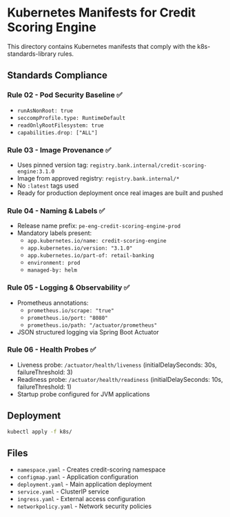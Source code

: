 # Kubernetes Manifests for Credit Scoring Engine

This directory contains Kubernetes manifests that comply with the k8s-standards-library rules.

## Standards Compliance

### Rule 02 - Pod Security Baseline ✅
- `runAsNonRoot: true`
- `seccompProfile.type: RuntimeDefault`
- `readOnlyRootFilesystem: true`
- `capabilities.drop: ["ALL"]`

### Rule 03 - Image Provenance ✅
- Uses pinned version tag: `registry.bank.internal/credit-scoring-engine:3.1.0`
- Image from approved registry: `registry.bank.internal/*`
- No `:latest` tags used
- Ready for production deployment once real images are built and pushed

### Rule 04 - Naming & Labels ✅
- Release name prefix: `pe-eng-credit-scoring-engine-prod`
- Mandatory labels present:
  - `app.kubernetes.io/name: credit-scoring-engine`
  - `app.kubernetes.io/version: "3.1.0"`
  - `app.kubernetes.io/part-of: retail-banking`
  - `environment: prod`
  - `managed-by: helm`

### Rule 05 - Logging & Observability ✅
- Prometheus annotations:
  - `prometheus.io/scrape: "true"`
  - `prometheus.io/port: "8080"`
  - `prometheus.io/path: "/actuator/prometheus"`
- JSON structured logging via Spring Boot Actuator

### Rule 06 - Health Probes ✅
- Liveness probe: `/actuator/health/liveness` (initialDelaySeconds: 30s, failureThreshold: 3)
- Readiness probe: `/actuator/health/readiness` (initialDelaySeconds: 10s, failureThreshold: 1)
- Startup probe configured for JVM applications

## Deployment

```bash
kubectl apply -f k8s/
```

## Files

- `namespace.yaml` - Creates credit-scoring namespace
- `configmap.yaml` - Application configuration
- `deployment.yaml` - Main application deployment
- `service.yaml` - ClusterIP service
- `ingress.yaml` - External access configuration
- `networkpolicy.yaml` - Network security policies

